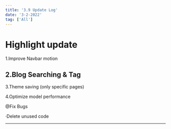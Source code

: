 ```yaml
---
title: '3.9 Update Log'
date: '3-2-2022'
tag: ['All']
---
```


# Highlight update

1.Improve Navbar motion

## 2.Blog Searching & Tag

3.Theme saving (only specific pages)

4.Optimize model performance

@Fix Bugs

·Delete unused code

---------------------
